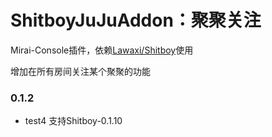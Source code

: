 # ShitboyJuJuAddon：聚聚关注

Mirai-Console插件，依赖[Lawaxi/Shitboy](https://github.com/Lawaxi/ShitBoy)使用

增加在所有房间关注某个聚聚的功能

### 0.1.2

- test4 支持Shitboy-0.1.10